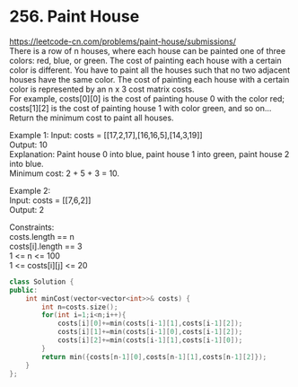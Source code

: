 # 256. Paint House
https://leetcode-cn.com/problems/paint-house/submissions/  
There is a row of n houses, where each house can be painted one of three colors: red, blue, or green. The cost of painting each house with a certain color is different. You have to paint all the houses such that no two adjacent houses have the same color.
The cost of painting each house with a certain color is represented by an n x 3 cost matrix costs.  
For example, costs[0][0] is the cost of painting house 0 with the color red; costs[1][2] is the cost of painting house 1 with color green, and so on...  
Return the minimum cost to paint all houses.  

Example 1:
Input: costs = [[17,2,17],[16,16,5],[14,3,19]]  
Output: 10  
Explanation: Paint house 0 into blue, paint house 1 into green, paint house 2 into blue.  
Minimum cost: 2 + 5 + 3 = 10.  

Example 2:  
Input: costs = [[7,6,2]]  
Output: 2  

Constraints:  
costs.length == n  
costs[i].length == 3  
1 <= n <= 100  
1 <= costs[i][j] <= 20  

``` cpp
class Solution {
public:
    int minCost(vector<vector<int>>& costs) {
        int n=costs.size();
        for(int i=1;i<n;i++){
            costs[i][0]+=min(costs[i-1][1],costs[i-1][2]);
            costs[i][1]+=min(costs[i-1][0],costs[i-1][2]);
            costs[i][2]+=min(costs[i-1][1],costs[i-1][0]);
        }
        return min({costs[n-1][0],costs[n-1][1],costs[n-1][2]});
    }
};
```
